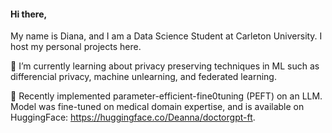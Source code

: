 #### Hi there, 
My name is Diana, and I am a Data Science Student at Carleton University. I host my personal projects here.

📘 I’m currently learning about privacy preserving techniques in ML such as differencial privacy, machine unlearning, and federated learning.   

🩻 Recently implemented parameter-efficient-fine0tuning (PEFT) on an LLM. Model was fine-tuned on medical domain expertise, and is available on HuggingFace: https://huggingface.co/Deanna/doctorgpt-ft.  
